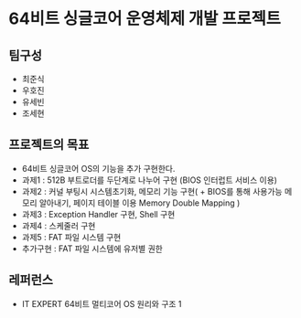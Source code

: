 # 64비트 싱글코어 운영체제 개발 프로젝트

## 팀구성

- 최준식
- 우호진
- 유세빈
- 조세현

## 프로젝트의 목표

- 64비트 싱글코어 OS의 기능을 추가 구현한다.
- 과제1 : 512B 부트로더를 두단계로 나누어 구현 (BIOS 인터럽트 서비스 이용)
- 과제2 : 커널 부팅시 시스템초기화, 메모리 기능 구현( + BIOS를 통해 사용가능 메모리 알아내기, 페이지 테이블 이용 Memory Double Mapping )
- 과제3 : Exception Handler 구현, Shell 구현
- 과제4 : 스케줄러 구현
- 과제5 : FAT 파일 시스템 구현
- 추가구현 : FAT 파일 시스템에 유저별 권한 


## 레퍼런스
- IT EXPERT 64비트 멀티코어 OS 원리와 구조 1
